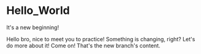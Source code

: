 # Hello_World
It's a new beginning!

Hello bro, nice to meet you to practice! 
Something is changing, right?
Let's do more about it!
Come on!
That's the new branch's content.
